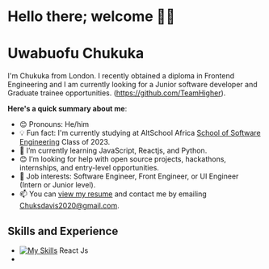 # Hello there; welcome 👋🏾
# Uwabuofu Chukuka
I'm Chukuka from London. I recently obtained a diploma in Frontend Engineering and I am currently looking for a Junior software developer and Graduate trainee opportunities. (https://github.com/TeamHigher). 

**Here's a quick summary about me**:

- 😊 Pronouns: He/him
- 💡 Fun fact: I'm currently studying at AltSchool Africa [School of Software Engineering](https://altschoolafrica.com/schools/engineering) Class of 2023.
- 🌱 I’m currently learning JavaScript, Reactjs, and Python.
- 😊 I’m looking for help with open source projects, hackathons, internships, and entry-level opportunities.
- 💼 Job interests: Software Engineer, Front Engineer, or UI Engineer (Intern or Junior level).
- 📫 You can [view my resume](#) and contact me by emailing Chuksdavis2020@gmail.com.

## Skills and Experience
* [![My Skills](https://skillicons.dev/icons?i=react)](https://skillicons.dev) React Js
* 


